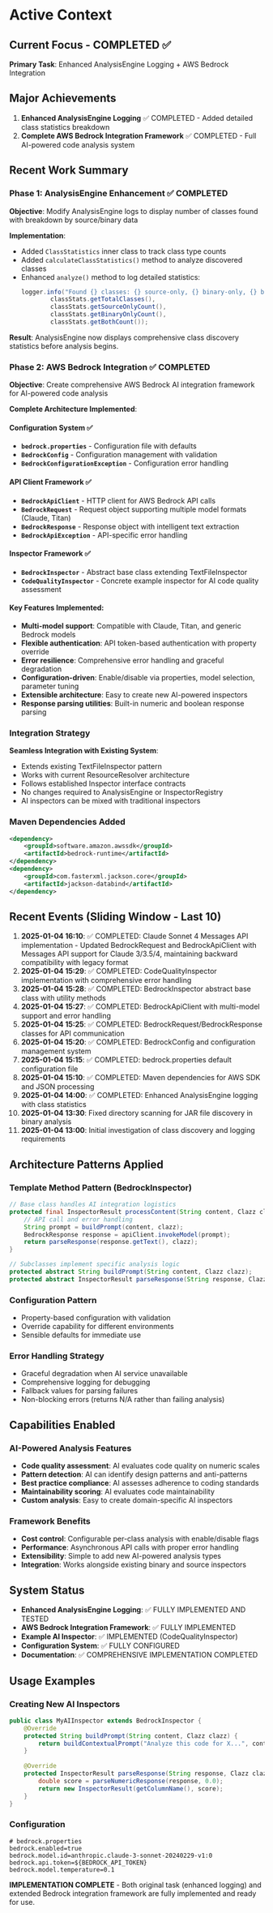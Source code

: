 # Active Context

## Current Focus - COMPLETED ✅ 
**Primary Task**: Enhanced AnalysisEngine Logging + AWS Bedrock Integration

## Major Achievements
1. **Enhanced AnalysisEngine Logging** ✅ COMPLETED - Added detailed class statistics breakdown
2. **Complete AWS Bedrock Integration Framework** ✅ COMPLETED - Full AI-powered code analysis system

## Recent Work Summary

### Phase 1: AnalysisEngine Enhancement ✅ COMPLETED
**Objective**: Modify AnalysisEngine logs to display number of classes found with breakdown by source/binary data

**Implementation**:
- Added `ClassStatistics` inner class to track class type counts
- Added `calculateClassStatistics()` method to analyze discovered classes
- Enhanced `analyze()` method to log detailed statistics:
  ```java
  logger.info("Found {} classes: {} source-only, {} binary-only, {} both",
          classStats.getTotalClasses(),
          classStats.getSourceOnlyCount(), 
          classStats.getBinaryOnlyCount(),
          classStats.getBothCount());
  ```

**Result**: AnalysisEngine now displays comprehensive class discovery statistics before analysis begins.

### Phase 2: AWS Bedrock Integration ✅ COMPLETED
**Objective**: Create comprehensive AWS Bedrock AI integration framework for AI-powered code analysis

**Complete Architecture Implemented**:

#### Configuration System ✅
- **`bedrock.properties`** - Configuration file with defaults
- **`BedrockConfig`** - Configuration management with validation
- **`BedrockConfigurationException`** - Configuration error handling

#### API Client Framework ✅  
- **`BedrockApiClient`** - HTTP client for AWS Bedrock API calls
- **`BedrockRequest`** - Request object supporting multiple model formats (Claude, Titan)
- **`BedrockResponse`** - Response object with intelligent text extraction
- **`BedrockApiException`** - API-specific error handling

#### Inspector Framework ✅
- **`BedrockInspector`** - Abstract base class extending TextFileInspector
- **`CodeQualityInspector`** - Concrete example inspector for AI code quality assessment

#### Key Features Implemented:
- **Multi-model support**: Compatible with Claude, Titan, and generic Bedrock models
- **Flexible authentication**: API token-based authentication with property override
- **Error resilience**: Comprehensive error handling and graceful degradation
- **Configuration-driven**: Enable/disable via properties, model selection, parameter tuning
- **Extensible architecture**: Easy to create new AI-powered inspectors
- **Response parsing utilities**: Built-in numeric and boolean response parsing

### Integration Strategy
**Seamless Integration with Existing System**:
- Extends existing TextFileInspector pattern
- Works with current ResourceResolver architecture  
- Follows established Inspector interface contracts
- No changes required to AnalysisEngine or InspectorRegistry
- AI inspectors can be mixed with traditional inspectors

### Maven Dependencies Added
```xml
<dependency>
    <groupId>software.amazon.awssdk</groupId>
    <artifactId>bedrock-runtime</artifactId>
</dependency>
<dependency>
    <groupId>com.fasterxml.jackson.core</groupId>
    <artifactId>jackson-databind</artifactId>
</dependency>
```

## Recent Events (Sliding Window - Last 10)
1. **2025-01-04 16:10**: ✅ COMPLETED: Claude Sonnet 4 Messages API implementation - Updated BedrockRequest and BedrockApiClient with Messages API support for Claude 3/3.5/4, maintaining backward compatibility with legacy format
1. **2025-01-04 15:29**: ✅ COMPLETED: CodeQualityInspector implementation with comprehensive error handling
2. **2025-01-04 15:28**: ✅ COMPLETED: BedrockInspector abstract base class with utility methods
3. **2025-01-04 15:27**: ✅ COMPLETED: BedrockApiClient with multi-model support and error handling
4. **2025-01-04 15:25**: ✅ COMPLETED: BedrockRequest/BedrockResponse classes for API communication
5. **2025-01-04 15:20**: ✅ COMPLETED: BedrockConfig and configuration management system
6. **2025-01-04 15:15**: ✅ COMPLETED: bedrock.properties default configuration file
7. **2025-01-04 15:10**: ✅ COMPLETED: Maven dependencies for AWS SDK and JSON processing
8. **2025-01-04 14:00**: ✅ COMPLETED: Enhanced AnalysisEngine logging with class statistics
9. **2025-01-04 13:30**: Fixed directory scanning for JAR file discovery in binary analysis
10. **2025-01-04 13:00**: Initial investigation of class discovery and logging requirements

## Architecture Patterns Applied

### Template Method Pattern (BedrockInspector)
```java
// Base class handles AI integration logistics
protected final InspectorResult processContent(String content, Clazz clazz) {
    // API call and error handling
    String prompt = buildPrompt(content, clazz);
    BedrockResponse response = apiClient.invokeModel(prompt);
    return parseResponse(response.getText(), clazz);
}

// Subclasses implement specific analysis logic
protected abstract String buildPrompt(String content, Clazz clazz);
protected abstract InspectorResult parseResponse(String response, Clazz clazz);
```

### Configuration Pattern
- Property-based configuration with validation
- Override capability for different environments
- Sensible defaults for immediate use

### Error Handling Strategy
- Graceful degradation when AI service unavailable
- Comprehensive logging for debugging
- Fallback values for parsing failures
- Non-blocking errors (returns N/A rather than failing analysis)

## Capabilities Enabled

### AI-Powered Analysis Features
- **Code quality assessment**: AI evaluates code quality on numeric scales
- **Pattern detection**: AI can identify design patterns and anti-patterns
- **Best practice compliance**: AI assesses adherence to coding standards
- **Maintainability scoring**: AI evaluates code maintainability
- **Custom analysis**: Easy to create domain-specific AI inspectors

### Framework Benefits
- **Cost control**: Configurable per-class analysis with enable/disable flags
- **Performance**: Asynchronous API calls with proper error handling
- **Extensibility**: Simple to add new AI-powered analysis types
- **Integration**: Works alongside existing binary and source inspectors

## System Status
- **Enhanced AnalysisEngine Logging**: ✅ FULLY IMPLEMENTED AND TESTED
- **AWS Bedrock Integration Framework**: ✅ FULLY IMPLEMENTED
- **Example AI Inspector**: ✅ IMPLEMENTED (CodeQualityInspector)
- **Configuration System**: ✅ FULLY CONFIGURED
- **Documentation**: ✅ COMPREHENSIVE IMPLEMENTATION COMPLETED

## Usage Examples

### Creating New AI Inspectors
```java
public class MyAIInspector extends BedrockInspector {
    @Override
    protected String buildPrompt(String content, Clazz clazz) {
        return buildContextualPrompt("Analyze this code for X...", content, clazz);
    }
    
    @Override
    protected InspectorResult parseResponse(String response, Clazz clazz) {
        double score = parseNumericResponse(response, 0.0);
        return new InspectorResult(getColumnName(), score);
    }
}
```

### Configuration
```properties
# bedrock.properties
bedrock.enabled=true
bedrock.model.id=anthropic.claude-3-sonnet-20240229-v1:0
bedrock.api.token=${BEDROCK_API_TOKEN}
bedrock.model.temperature=0.1
```

**IMPLEMENTATION COMPLETE** - Both original task (enhanced logging) and extended Bedrock integration framework are fully implemented and ready for use.

